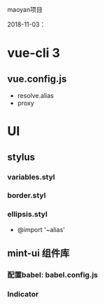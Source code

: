 maoyan项目

2018-11-03：
# vue-cli 3
## vue.config.js
- resolve.alias
- proxy

# UI

## stylus
### variables.styl
### border.styl
### ellipsis.styl
- @import '~alias'

## mint-ui 组件库
### 配置babel: babel.config.js
### Indicator

